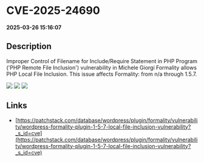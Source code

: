 # CVE-2025-24690

**2025-03-26 15:16:07**

## Description
Improper Control of Filename for Include/Require Statement in PHP Program ('PHP Remote File Inclusion') vulnerability in Michele Giorgi Formality allows PHP Local File Inclusion. This issue affects Formality: from n/a through 1.5.7.

![](https://img.shields.io/static/v1?label=Score&message=8.1&color=red)
![](https://img.shields.io/static/v1?label=Severity&message=HIGH&color=red)
![](https://img.shields.io/static/v1?label=CWE&message=RFI&color=green)

## Links
- [https://patchstack.com/database/wordpress/plugin/formality/vulnerability/wordpress-formality-plugin-1-5-7-local-file-inclusion-vulnerability?_s_id=cve](https://patchstack.com/database/wordpress/plugin/formality/vulnerability/wordpress-formality-plugin-1-5-7-local-file-inclusion-vulnerability?_s_id=cve)
